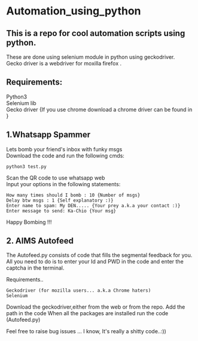 # Automation_using_python

## This is a repo for cool automation scripts using python.
These are done using selenium module in python using geckodriver. <br/>
Gecko driver is a webdriver for moxilla firefox . <br/>

## Requirements:
Python3<br/>
Selenium lib<br/>
Gecko driver {If you use chrome download a chrome driver can be found in }<br/>


## 1.Whatsapp Spammer 
Lets bomb your friend's inbox with funky msgs <br/>
Download the code and run the following cmds:
```
python3 test.py
```
Scan the QR code to use whatsapp web <br/>
Input your options in the following statements:

```
How many times should I bomb : 10 {Number of msgs}
Delay btw msgs : 1 {Self explanatory :)}
Enter name to spam: My DEN..... {Your prey a.k.a your contact :)}
Enter message to send: Ka-Chio {Your msg}
```
Happy Bombing !!!


## 2. AIMS Autofeed
The Autofeed.py consists of code that fills the segmental feedback for you. 
All you need to do is to enter your Id and PWD in the code and enter the captcha in the terminal.

Requirements.. 
```
Geckodriver (for mozilla users... a.k.a Chrome haters)
Selenium
```
Download the geckodriver,either from the web or from the repo. Add the path in the code
When all the packages are installed run the code (Autofeed.py)

Feel free to raise bug issues ... I know, It's really a shitty code..:)) 
